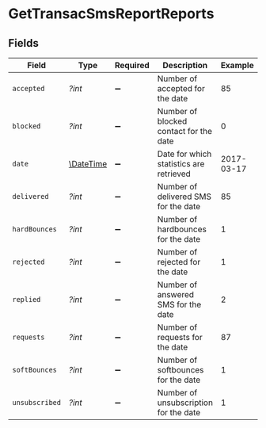 # GetTransacSmsReportReports


## Fields

| Field                                                         | Type                                                          | Required                                                      | Description                                                   | Example                                                       |
| ------------------------------------------------------------- | ------------------------------------------------------------- | ------------------------------------------------------------- | ------------------------------------------------------------- | ------------------------------------------------------------- |
| `accepted`                                                    | *?int*                                                        | :heavy_minus_sign:                                            | Number of accepted for the date                               | 85                                                            |
| `blocked`                                                     | *?int*                                                        | :heavy_minus_sign:                                            | Number of blocked contact for the date                        | 0                                                             |
| `date`                                                        | [\DateTime](https://www.php.net/manual/en/class.datetime.php) | :heavy_minus_sign:                                            | Date for which statistics are retrieved                       | 2017-03-17                                                    |
| `delivered`                                                   | *?int*                                                        | :heavy_minus_sign:                                            | Number of delivered SMS for the date                          | 85                                                            |
| `hardBounces`                                                 | *?int*                                                        | :heavy_minus_sign:                                            | Number of hardbounces for the date                            | 1                                                             |
| `rejected`                                                    | *?int*                                                        | :heavy_minus_sign:                                            | Number of rejected for the date                               | 1                                                             |
| `replied`                                                     | *?int*                                                        | :heavy_minus_sign:                                            | Number of answered SMS for the date                           | 2                                                             |
| `requests`                                                    | *?int*                                                        | :heavy_minus_sign:                                            | Number of requests for the date                               | 87                                                            |
| `softBounces`                                                 | *?int*                                                        | :heavy_minus_sign:                                            | Number of softbounces for the date                            | 1                                                             |
| `unsubscribed`                                                | *?int*                                                        | :heavy_minus_sign:                                            | Number of unsubscription for the date                         | 1                                                             |